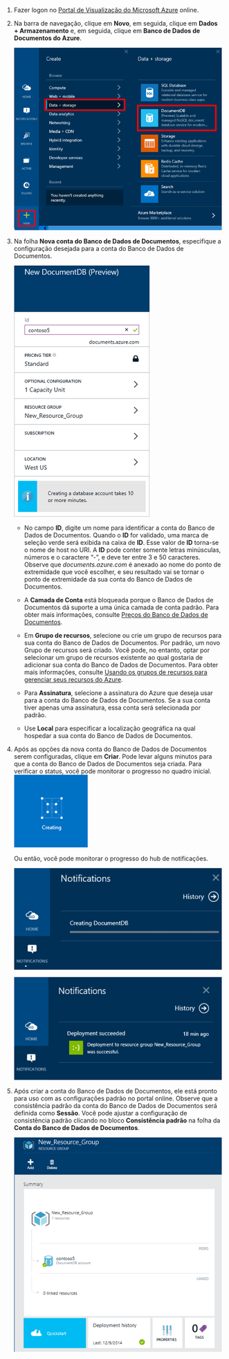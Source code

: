 1.	Fazer logon no [Portal de Visualização do Microsoft Azure](https://portal.azure.com/) online.
2.	Na barra de navegação, clique em **Novo**, em seguida, clique em **Dados + Armazenamento** e, em seguida, clique em **Banco de Dados de Documentos do Azure**. 

	![Captura de tela do Portal de Visualização do Azure, destacando o botão Novo, Dados + Armazenamento na folha Criar e o Banco de Dados de Documentos do Azure na folha Dados + Armazenamento][1]

	<!-- Alternatively, from the Startboard, you can browse the Azure Marketplace, select **Data + storage**, choose **DocumentDB**, and then click **Create**.  -->
	
	<!-- ![Screen shot of the Azure preview portal, showing the Marketplace blade with the DocumentDB tile highlighted, and the DocumentDB blade with the Create database button highlighted][2]    -->
   

3. Na folha **Nova conta do Banco de Dados de Documentos**, especifique a configuração desejada para a conta do Banco de Dados de Documentos.
 
	![Captura de tela da lâmina Novo Banco de Dados de Documentos][3]


	- No campo **ID**, digite um nome para identificar a conta do Banco de Dados de Documentos. Quando o **ID** for validado, uma marca de seleção verde será exibida na caixa de **ID**. Esse valor de **ID** torna-se o nome de host no URI. A **ID** pode conter somente letras minúsculas, números e o caractere “-”, e deve ter entre 3 e 50 caracteres. Observe que *documents.azure.com* é anexado ao nome do ponto de extremidade que você escolher, e seu resultado vai se tornar o ponto de extremidade da sua conta do Banco de Dados de Documentos.

	- A **Camada de Conta** está bloqueada porque o Banco de Dados de Documentos dá suporte a uma única camada de conta padrão. Para obter mais informações, consulte [Preços do Banco de Dados de Documentos](http://go.microsoft.com/fwlink/p/?LinkID=402317&clcid=0x409).

	- Em **Grupo de recursos**, selecione ou crie um grupo de recursos para sua conta do Banco de Dados de Documentos. Por padrão, um novo Grupo de recursos será criado. Você pode, no entanto, optar por selecionar um grupo de recursos existente ao qual gostaria de adicionar sua conta do Banco de Dados de Documentos. Para obter mais informações, consulte [Usando os grupos de recursos para gerenciar seus recursos do Azure](resource-group-portal.md).

	- Para **Assinatura**, selecione a assinatura do Azure que deseja usar para a conta do Banco de Dados de Documentos. Se a sua conta tiver apenas uma assinatura, essa conta será selecionada por padrão.
 
	- Use **Local** para especificar a localização geográfica na qual hospedar a sua conta do Banco de Dados de Documentos.

4.	Após as opções da nova conta do Banco de Dados de Documentos serem configuradas, clique em **Criar**. Pode levar alguns minutos para que a conta do Banco de Dados de Documentos seja criada. Para verificar o status, você pode monitorar o progresso no quadro inicial.  
	![Captura de tela do bloco Criando no quadro inicial - criador de banco de dados online][4]  
  
	Ou então, você pode monitorar o progresso do hub de notificações.

	![Criar bancos de dados rapidamente - Captura de tela do hub Notificações, mostrando que a conta do Banco de Dados de Documentos está sendo criada - Notificação do criador de banco de dados online][5]  

	![Captura de tela do hub de notificações, mostrando que a conta do Banco de Dados de Documentos foi criada com êxito e implantada em um grupo de recursos][6]

5.	Após criar a conta do Banco de Dados de Documentos, ele está pronto para uso com as configurações padrão no portal online. Observe que a consistência padrão da conta do Banco de Dados de Documentos será definida como **Sessão**. Você pode ajustar a configuração de consistência padrão clicando no bloco **Consistência padrão** na folha da **Conta do Banco de Dados de Documentos**.

    ![Captura de tela da lâmina Grupo de recursos][7]  

<!--Image references-->
[1]: media/documentdb-create-dbaccount/ca1.png
[2]: media/documentdb-create-dbaccount/ca2.png
[3]: media/documentdb-create-dbaccount/ca3.png
[4]: media/documentdb-create-dbaccount/ca4.png
[5]: media/documentdb-create-dbaccount/ca5.png
[6]: media/documentdb-create-dbaccount/ca6.png
[7]: media/documentdb-create-dbaccount/ca7.png

[How to: Create a DocumentDB account]: #Howto
[Next steps]: #NextSteps
[documentdb-manage]: ../articles/documentdb/documentdb-manage.md

<!----HONumber=July15_HO3-->